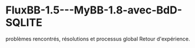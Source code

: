 FluxBB-1.5---MyBB-1.8-avec-BdD-SQLITE
=====================================

problèmes rencontrés, résolutions et processus global
Retour d'expérience.
